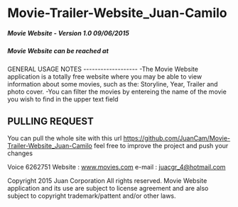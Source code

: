 # Movie-Trailer-Website_Juan-Camilo

<h5>Movie Website - Version 1.0 09/06/2015</h5>
<h5>Movie Website can be reached at</h5>
GENERAL USAGE NOTES
-------------------
-The Movie Website application is a totally free website where you may be able to view information about some movies, such as the: Storyline, Year, Trailer and photo cover.
-You can filter the movies by entereing the name of the movie you wish to find in the upper text field

PULLING REQUEST
------------------
You can pull the whole site with this url https://github.com/JuanCam/Movie-Trailer-Website_Juan-Camilo
feel free to improve the project and push your changes

Voice 6262751
Website : www.movies.com
e-mail : juacgr_4@hotmail.com

Copyright 2015 Juan Corporation All rights reserved.
Movie Website application and its use are subject to license agreement and are also subject to copyright trademark/pattent and/or other laws. 
